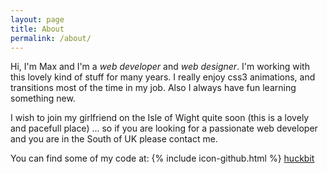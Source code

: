 ```yaml
---
layout: page
title: About
permalink: /about/
---
```


Hi, I'm Max and I'm a *web developer* and *web designer*. I'm working with this lovely kind of stuff for many years. I really enjoy css3 animations, and transitions most of the time in my job. Also I always have fun learning something new.

I wish to join my girlfriend on the Isle of Wight quite soon (this is a lovely and pacefull place) ... so if you are looking for a passionate web developer and you are in the South of UK please contact me.

You can find some of my code at:
{% include icon-github.html %} [huckbit](https://github.com/huckbit)
